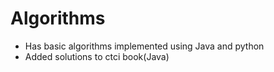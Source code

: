 # Algorithms
+ Has basic algorithms implemented using Java and python
+ Added solutions to ctci book(Java)